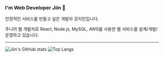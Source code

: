 ### I'm Web Developer Jiin 👋
<p>안정적인 서비스를 만들고 싶은 개발자 강지인입니다.</p>
<p>주니어 웹 개발자로 React, Node.js, MySQL, AWS를 사용한 웹 서비스를 설계/개발/운영하고 있습니다.</p>

<hr />

![Jiin's GitHub stats](https://github-readme-stats.vercel.app/api?username=kang-jiin&show_icons=true&theme=buefy)
![Top Langs](https://github-readme-stats.vercel.app/api/top-langs/?username=kang-jiin&langs_count=4&layout=compact&theme=buefy)

<!--
**kang-jiin/kang-jiin** is a ✨ _special_ ✨ repository because its `README.md` (this file) appears on your GitHub profile.

Here are some ideas to get you started:

- 🔭 I’m currently working on ...
- 🌱 I’m currently learning ...
- 👯 I’m looking to collaborate on ...
- 🤔 I’m looking for help with ...
- 💬 Ask me about ...
- 📫 How to reach me: ...
- 😄 Pronouns: ...
- ⚡ Fun fact: ...
-->

